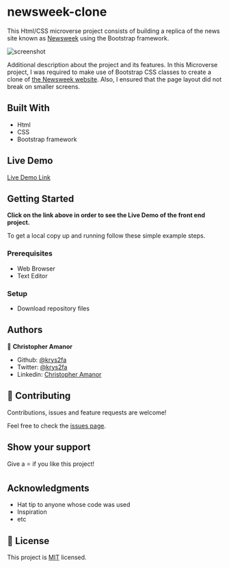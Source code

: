 # newsweek-clone
This Html/CSS microverse project consists of building a replica of the news site known as [Newsweek](https://www.newsweek.com) using the Bootstrap framework.



![screenshot](./images/app_screenshot.png)

Additional description about the project and its features.
In this Microverse project, I was required to make use of Bootstrap CSS classes to create a clone of [ the Newsweek website](https://www.newsweek.com/). Also, I ensured that the page layout did not break on smaller screens.

## Built With

- Html
- CSS
- Bootstrap framework

## Live Demo

[Live Demo Link](https://rawcdn.githack.com/krys2fa/newsweek-clone/07dcfe1c68df01fc1e3f9c3dd7612d98b19c9498/index.html)

## Getting Started

**Click on the link above in order to see the Live Demo of the front end project.**

To get a local copy up and running follow these simple example steps.

### Prerequisites

- Web Browser
- Text Editor

### Setup

- Download repository files

## Authors

👤 **Christopher Amanor**

- Github: [@krys2fa](https://github.com/krys2fa)
- Twitter: [@krys2fa](https://twitter.com/krys2fa)
- Linkedin: [Christopher Amanor](https://www.linkedin.com/in/christopher-amanor-81a7b93b/)


## 🤝 Contributing

Contributions, issues and feature requests are welcome!

Feel free to check the [issues page](issues/).

## Show your support

Give a ⭐️ if you like this project!

## Acknowledgments

- Hat tip to anyone whose code was used
- Inspiration
- etc

## 📝 License

This project is [MIT](lic.url) licensed.
